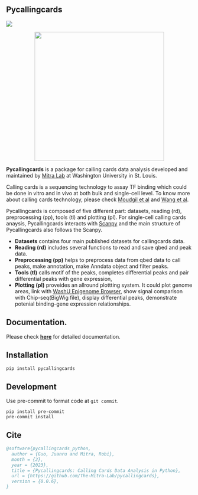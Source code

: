 ## Pycallingcards

[![](https://readthedocs.org/projects/pycallingcards/badge/?version=latest)](https://pycallingcards.readthedocs.io/en/latest/)

<p align="center">
    <img src="https://github.com/The-Mitra-Lab/pycallingcards/assets/64772552/4eb2fa43-1f69-4a35-8b7e-72568e0f95e7", width="350">
</p>

**Pycallingcards** is a package for calling cards data analysis developed and maintained by [Mitra Lab](http://genetics.wustl.edu/rmlab/) at Washington University in St. Louis.

Calling cards is a sequencing technology to assay TF binding which could be done in vitro and in vivo at both bulk and single-cell level. To know more about calling cards technology, please check [Moudgil et al](https://www.sciencedirect.com/science/article/pii/S009286742030814X?via%3Dihub) and [Wang et al](http://genetics.wustl.edu/rmlab/files/2012/09/Calling-Cards-for-DNA-binding.pdf).


Pycallingcards is composed of five different part: datasets, reading (rd), preprocessing (pp), tools (tl) and plotting (pl).
For single-cell calling cards anaysis, Pycallingcards interacts with [Scanpy](https://scanpy.readthedocs.io/en/stable/) and the main structure of Pycallingcards also follows the Scanpy.

- **Datasets** contains four main published datasets for callingcards data.
- **Reading (rd)** includes several functions to read and save qbed and peak data.
- **Preprocessing (pp)** helps to preprocess data from qbed data to call peaks, make annotation, make Anndata object and filter peaks.
- **Tools (tl)** calls motif of the peaks, completes differential peaks and pair differential peaks with gene expression,
- **Plotting (pl)** proveides an allround plottting system. It could plot genome areas, link with [WashU Epigenome Browser](http://epigenomegateway.wustl.edu/browser/), show signal comparison with Chip-seq(BigWig file), display differential peaks, demonstrate potenial binding-gene expression relationships.


## Documentation.

Please check [**here**](https://pycallingcards.readthedocs.io/en/latest/) for detailed documentation.

## Installation

```shell
pip install pycallingcards
```

## Development

Use pre-commit to format code at `git commit`.

```shell
pip install pre-commit
pre-commit install
```

## Cite

```bibtex
@software{pycallingcards_python,
  author = {Guo, Juanru and Mitra, Robi},
  month = {2},
  year = {2023},
  title = {Pycallingcards: Calling Cards Data Analysis in Python},
  url = {https://github.com/The-Mitra-Lab/pycallingcards},
  version = {0.0.6},
}
```
